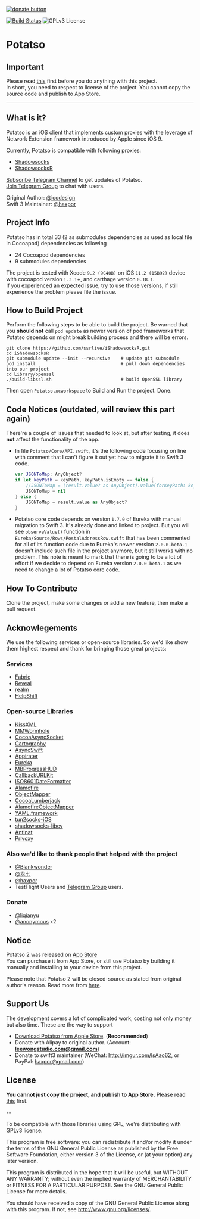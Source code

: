 [![donate button](https://img.shields.io/badge/$-donate-ff69b4.svg?maxAge=2592000&amp;style=flat)](https://github.com/haxpor/donate)

[![Build Status](https://travis-ci.org/haxpor/Potatso.svg?branch=master)](https://travis-ci.org/haxpor/Potatso)
![GPLv3 License](https://img.shields.io/badge/License-GPLv3-blue.svg)

# Potatso 

## Important

Please read [this](https://github.com/haxpor/Potatso/blob/master/ADHERE_LICENSE.md) first before you do anything with this project.  
In short, you need to respect to license of the project. You cannot copy the source code and publish to App Store.

---

## What is it?

Potatso is an iOS client that implements custom proxies with the leverage of Network Extension framework introduced by Apple since iOS 9.

Currently, Potatso is compatible with following proxies:

- [Shadowsocks](https://shadowsocks.org)
- [ShadowsocksR](https://github.com/breakwa11/shadowsocks-rss)

[Subscribe Telegram Channel](https://telegram.me/potatso) to get updates of Potatso.  
[Join Telegram Group](https://telegram.me/joinchat/BT0c4z49OGNZXwl9VsO0uQ) to chat with users.

Original Author: [@icodesign](https://twitter.com/icodesign_me)  
Swift 3 Maintainer: [@haxpor](https://twitter.com/haxpor)

## Project Info

Potatso has in total 33 (2 as submodules dependencies as used as local file in Cocoapod) dependencies as following

* 24 Cocoapod dependencies
* 9 submodules dependencies

The project is tested with Xcode `9.2 (9C40B)` on iOS `11.2 (15B92)` device with cocoapod version `1.3.1`+, and carthage version `0.18.1`.  
If you experienced an expected issue, try to use those versions, if still experience the problem please file the issue.

## How to Build Project

Perform the following steps to be able to build the project.
Be warned that you **should not** call `pod update` as newer version of pod frameworks that Potatso depends on might break building process and there will be errors.

```
git clone https://github.com/ssrlive/iShadowsocksR.git
cd iShadowsocksR
git submodule update --init --recursive    # update git submodule
pod install                                # pull down dependencies into our project
cd Library/openssl
./build-libssl.sh                          # build OpenSSL library
```
Then open `Potatso.xcworkspace` to Build and Run the project. Done.

## Code Notices (outdated, will review this part again)

There're a couple of issues that needed to look at, but after testing, it does **not** affect the functionality of the app.

* In file `Potatso/Core/API.swift`, it's the following code focusing on line with comment that I can't figure it out yet how to migrate it to Swift 3 code.  

   ```swift
   var JSONToMap: AnyObject?
   if let keyPath = keyPath, keyPath.isEmpty == false {
       //JSONToMap = (result.value? as AnyObject).value(forKeyPath: keyPath)
       JSONToMap = nil
   } else {
       JSONToMap = result.value as AnyObject?
   }
   ```
* Potatso core code depends on version `1.7.0` of Eureka with manual migration to Swift 3. It's already done and linked to project. But you will see `observeValue()` function in `Eureka/Source/Rows/PostalAddressRow.swift` that has been commented for all of its function code due to Eureka's newer version `2.0.0-beta.1` doesn't include such file in the project anymore, but it still works with no problem. This note is meant to mark that there is going to be a lot of effort if we decide to depend on Eureka version `2.0.0-beta.1` as we need to change a lot of Potatso core code.
   
## How To Contribute

Clone the project, make some changes or add a new feature, then make a pull request.

## Acknowlegements

We use the following services or open-source libraries. So we'd like show them highest respect and thank for bringing those great projects:

### Services

- [Fabric](https://get.fabric.io/)
- [Reveal](http://revealapp.com/)
- [realm](https://realm.io/)
- [HelpShift](https://www.helpshift.com)

### Open-source Libraries

- [KissXML](https://github.com/robbiehanson/KissXML)
- [MMWormhole](https://github.com/mutualmobile/MMWormhole)
- [CocoaAsyncSocket](https://github.com/robbiehanson/CocoaAsyncSocket)
- [Cartography](https://github.com/robb/Cartography)
- [AsyncSwift](https://github.com/duemunk/Async)
- [Appirater](https://github.com/arashpayan/appirater)
- [Eureka](https://github.com/xmartlabs/Eureka)
- [MBProgressHUD](https://github.com/matej/MBProgressHUD)
- [CallbackURLKit](https://github.com/phimage/CallbackURLKit)
- [ISO8601DateFormatter](https://github.com/boredzo/iso-8601-date-formatter)
- [Alamofire](https://github.com/Alamofire/Alamofire)
- [ObjectMapper](https://github.com/Hearst-DD/ObjectMapper)
- [CocoaLumberjack](https://github.com/CocoaLumberjack/CocoaLumberjack)
- [AlamofireObjectMapper](https://github.com/tristanhimmelman/AlamofireObjectMapper)
- [YAML.framework](https://github.com/mirek/YAML.framework)
- [tun2socks-iOS](https://github.com/shadowsocks/tun2socks-iOS)
- [shadowsocks-libev](https://github.com/shadowsocks/shadowsocks-libev)
- [Antinat](http://antinat.sourceforge.net/)
- [Privoxy](https://www.privoxy.org/)

### Also we'd like to thank people that helped with the project

- [@Blankwonder](https://twitter.com/Blankwonder)
- [@龙七](#)
- [@haxpor](https://twitter.com/haxpor)
- TestFlight Users and [Telegram Group](https://telegram.me/joinchat/BT0c4z49OGNZXwl9VsO0uQ) users.

### Donate
- [@liqianyu](https://twitter.com/liqianyu)
- [@anonymous](#) x2

## Notice

Potatso 2 was released on [App Store](https://itunes.apple.com/us/app/id1162704202?mt=8)  
You can purchase it from App Store, or still use Potatso by building it manually and installing to your device from this project.

Please note that Potatso 2 will be closed-source as stated from original author's reason. Read more from [here](https://github.com/haxpor/Potatso/blob/master/ADHERE_LICENSE.md).

## Support Us

The development covers a lot of complicated work, costing not only money but also time.
These are the way to support

- [Download Potatso from Apple Store](https://itunes.apple.com/app/apple-store/id1070901416?pt=2305194&ct=potatso.github&mt=8). (**Recommended**) 
- Donate with Alipay to original author. (Account: **leewongstudio.com@gmail.com**)
- Donate to swift3 maintainer (WeChat: http://imgur.com/lsAao62, or PayPal: haxpor@gmail.com)

## License

**You cannot just copy the project, and publish to App Store.**  Please read [this](https://github.com/haxpor/Potatso/blob/master/ADHERE_LICENSE.md) first.

--

To be compatible with those libraries using GPL, we're distributing with GPLv3 license.

This program is free software: you can redistribute it and/or modify it under the terms of the GNU General Public License as published by the Free Software Foundation, either version 3 of the License, or (at your option) any later version.

This program is distributed in the hope that it will be useful, but WITHOUT ANY WARRANTY; without even the implied warranty of MERCHANTABILITY or FITNESS FOR A PARTICULAR PURPOSE. See the GNU General Public License for more details.

You should have received a copy of the GNU General Public License along with this program. If not, see http://www.gnu.org/licenses/.

